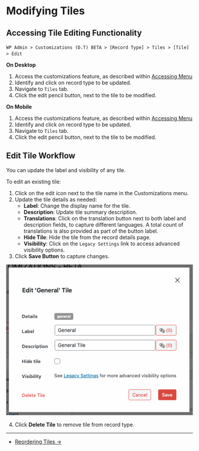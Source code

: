 # Modifying Tiles

## Accessing Tile Editing Functionality

`WP Admin > Customizations (D.T) BETA > [Record Type] > Tiles > [Tile] > Edit`

__On Desktop__

1. Access the customizations feature, as described within [Accessing Menu](../accessing-menu.md)
2. Identify and click on record type to be updated.
3. Navigate to `Tiles` tab.
4. Click the edit pencil button, next to the tile to be modified.

__On Mobile__

1. Access the customizations feature, as described within [Accessing Menu](../accessing-menu.md)
2. Identify and click on record type to be updated.
3. Navigate to `Tiles` tab.
4. Click the edit pencil button, next to the tile to be modified.

## Edit Tile Workflow

You can update the label and visibility of any tile.

To edit an existing tile:

1. Click on the edit icon next to the tile name in the Customizations menu.
2. Update the tile details as needed:
   - **Label**: Change the display name for the tile.
   - **Description**: Update tile summary description.
   - **Translations**: Click on the translation button next to both label and description fields, to capture different languages. A total count of translations is also provided as part of the button label.
   - **Hide Tile**: Hide the tile from the record details page.
   - **Visibility**: Click on the `Legacy Settings` link to access advanced visibility options.
3. Click **Save Button** to capture changes.

![Edit Tile Modal](../imgs/tiles/edit-tile-modal.png)

4. Click **Delete Tile** to remove tile from record type.

---

- [Reordering Tiles →](./reordering.md) 